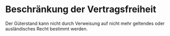 # Beschränkung der Vertragsfreiheit

Der Güterstand kann nicht durch Verweisung auf nicht mehr geltendes oder ausländisches Recht bestimmt werden.